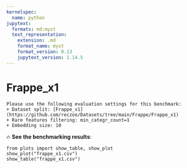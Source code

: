 ```yaml
---
kernelspec:
  name: python
jupytext:
  formats: md:myst
  text_representation:
    extension: .md
    format_name: myst
    format_version: 0.13
    jupytext_version: 1.14.5
---
```


# Frappe_x1

```{note}
Please use the following evaluation settings for this benchmark:
+ Dataset split: [Frappe_x1](https://github.com/reczoo/Datasets/tree/main/Frappe/Frappe_x1)
+ Rare features filtering: min_categr_count=1
+ Embedding size: 10
```

🔥 **See the benchmarking results**:

```{code-cell}
from plots import show_table, show_plot
show_plot("frappe_x1.csv")
show_table("frappe_x1.csv")
```
